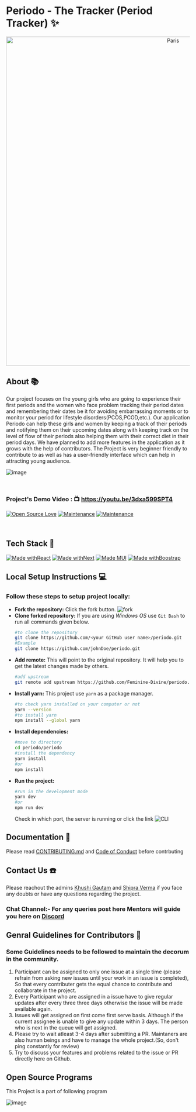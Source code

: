 # Periodo - The Tracker (Period Tracker) ✨


<p align="center">
<img src="https://user-images.githubusercontent.com/59248269/110765451-31ea6d00-827a-11eb-8f75-078bea6a87fa.png" alt="Paris" align="center" width="900">
    </p>

## About 📚
Our project focuses on the young girls who are going to experience their first periods and the women who face problem tracking their period dates and remembering their dates be it for avoiding embarrassing moments or to monitor your period for lifestyle disorders(PCOS,PCOD,etc.). Our application Periodo can help these girls and women by keeping a track of their periods and notifying them on their upcoming dates along with keeping track on the level of flow of their periods also helping them with their correct diet in their period days. We have planned to add more features in the application as it grows with the help of contributors.
The Project is very beginner friendly to contribute to as well as has a user-friendly interface which can help in attracting young audience.


![image](https://user-images.githubusercontent.com/65439761/108522793-3367eb80-72f3-11eb-9ddb-08c49c1549e9.png)

<br>

### Project's Demo Video : :tv: https://youtu.be/3dxa599SPT4

[![Open Source Love](https://badges.frapsoft.com/os/v1/open-source.svg?v=103)](https://github.com/ellerbrock/open-source-badge/) [![Maintenance](https://img.shields.io/badge/Maintained%3F-yes-green.svg?v=103)](https://GitHub.com/Naereen/StrapDown.js/graphs/commit-activity) [![Maintenance](https://img.shields.io/badge/PR's%3F-Welcomed-brightgreen.svg?v=103)](https://GitHub.com/Naereen/StrapDown.js/graphs/commit-activity)

<br>

## Tech Stack 🚀

[![Made withReact](https://img.shields.io/badge/Made%20with-React-blue?style=for-the-badge&logo=React)]() [![Made withNext](https://img.shields.io/badge/Made%20with-next-purple?style=for-the-badge&logo=Javascript)]() [![Made MUI](https://img.shields.io/badge/Made%20with-Material_Ui-orange?style=for-the-badge&logo=MaterialUi)]()  [![Made withBoostrap](https://img.shields.io/badge/Made%20with-Bootstrap-yelloe?style=for-the-badge&logo=MaterialUi)]()

## Local Setup Instructions 💻

### Follow these steps to setup project locally:
- **Fork the repository:** Click the fork button.
![fork](https://user-images.githubusercontent.com/43095489/110275583-87fdad00-7ffb-11eb-9828-1b4eb7026b3e.png)
- **Clone forked repository:** If you are using *Windows OS* use `Git Bash` to run all commands given below.
    ```bash
    #to clone the repository
    git clone https://github.com/<your GitHub user name>/periodo.git
    #Example
    git clone https://github.com/johnDoe/periodo.git
    ```
- **Add remote:** This will point to the original repository. It will help you to get the latest changes made by others.
    ```bash
    #add upstream
    git remote add upstream https://github.com/Feminine-Divine/periodo.git
    ```
- **Install yarn:** This project use `yarn` as a package manager.
    ```bash
    #to check yarn installed on your computer or not
    yarn --version
    #to install yarn
    npm install --global yarn
    ```
- **Install dependencies:**
    ```bash
    #move to directory
    cd periodo/periodo
    #install the dependency
    yarn install
    #or
    npm install
    ```
- **Run the project:**
    ```bash
    #run in the development mode
    yarn dev
    #or
    npm run dev
    ```
    Check in which port, the server is running or click the link
    ![CLI](https://user-images.githubusercontent.com/43095489/110291642-57773c80-8016-11eb-9f40-5b0698c89efa.png)

## Documentation 📃
Please read [CONTRIBUTING.md](https://github.com/Feminine-Divine/periodo/blob/master/.github/CONTRIBUTING.md) and [Code of Conduct](/Code-of-Conduct.md) before contrbuting


## Contact Us ☎️
Please reachout the admins [Khushi Gautam](https://www.linkedin.com/in/khushi-gautam-7708b4191) and [Shipra Verma](https://www.linkedin.com/in/shipra-verma-76a4611ab) if you face any doubts or have any questions regarding the project.

### Chat Channel:- For any queries post here Mentors will guide you here on [Discord](https://discord.com/channels/811724426965811210/815040260105961472) 


## Genral Guidelines for Contributors 🚧
### Some Guidelines needs to be followed to maintain the decorum in the community.
1. Participant can be assigned to only one issue at a single time (please refrain from asking new issues until your work in an issue is completed), So that every contributer gets the equal chance to contribute and collaborate in the project.
2. Every Participant who are assigned in a issue have to give regular updates after every three three days otherwise the issue will be made available again.
3. Issues will get assigned on first come first serve basis. Although if the current assignee is unable to give any update within 3 days. The person who is next in the queue will get assigned.
4. Please try to wait atleast 3-4 days after submitting a PR. Maintaners are also human beings and have to manage the whole project.(So, don't ping constantly for review)
5. Try to discuss your features and problems related to the issue or PR directly here on Github.
 
## Open Source Programs
This Project is a part of following program

![image](https://user-images.githubusercontent.com/66299533/111175145-1fe83180-85ce-11eb-9ab7-ffe81fbec848.png)
